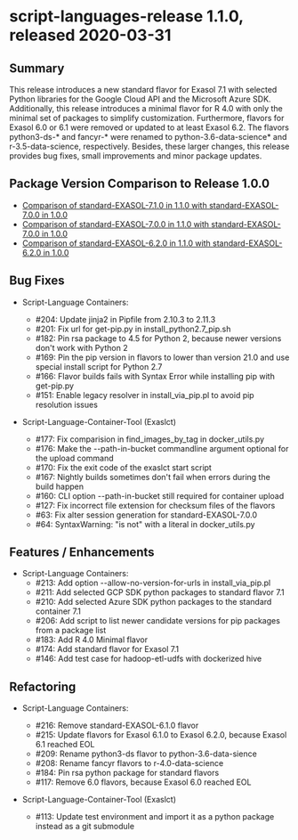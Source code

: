 # script-languages-release 1.1.0, released 2020-03-31

## Summary

This release introduces a new standard flavor for Exasol 7.1 with selected Python libraries for the Google Cloud API and the Microsoft Azure SDK. Additionally, this release introduces a minimal flavor for R 4.0 with only the minimal set of packages to simplify customization. Furthermore, flavors for Exasol 6.0 or 6.1 were removed or updated to at least Exasol 6.2. The flavors python3-ds-* and fancyr-* were renamed to python-3.6-data-science* and r-3.5-data-science, respectively. Besides, these larger changes, this release provides bug fixes, small improvements and minor package updates. 

## Package Version Comparison to Release 1.0.0

* [Comparison of standard-EXASOL-7.1.0 in 1.1.0 with standard-EXASOL-7.0.0 in 1.0.0](package_diffs/1.1.0/diff_standard-EXASOL-7.0.0_standard-EXASOL-7.1.0/README.md)
* [Comparison of standard-EXASOL-7.0.0 in 1.1.0 with standard-EXASOL-7.0.0 in 1.0.0](package_diffs/1.1.0/diff_standard-EXASOL-7.0.0_standard-EXASOL-7.0.0/README.md)
* [Comparison of standard-EXASOL-6.2.0 in 1.1.0 with standard-EXASOL-6.2.0 in 1.0.0](package_diffs/1.1.0/diff_standard-EXASOL-6.2.0_standard-EXASOL-6.2.0/README.md)

## Bug Fixes

* Script-Language Containers:
  * #204: Update jinja2 in Pipfile from 2.10.3 to 2.11.3
  * #201: Fix url for get-pip.py in install_python2.7_pip.sh
  * #182: Pin rsa package to 4.5 for Python 2, because newer versions don't work with Python 2 
  * #169: Pin the pip version in flavors to lower than version 21.0 and use special install script for Python 2.7
  * #166: Flavor builds fails with Syntax Error while installing pip with get-pip.py
  * #151: Enable legacy resolver in install_via_pip.pl to avoid pip resolution issues

* Script-Language-Container-Tool (Exaslct)
  * #177: Fix comparision in find_images_by_tag in docker_utils.py
  * #176: Make the --path-in-bucket commandline argument optional for the upload command
  * #170: Fix the exit code of the exaslct start script
  * #167: Nightly builds sometimes don't fail when errors during the build happen
  * #160: CLI option --path-in-bucket still required for container upload
  * #127: Fix incorrect file extension for checksum files of the flavors
  * #63: Fix alter session generation for standard-EXASOL-7.0.0
  * #64: SyntaxWarning: "is not" with a literal in docker_utils.py


## Features / Enhancements

* Script-Language Containers:
  * #213: Add option --allow-no-version-for-urls in install_via_pip.pl
  * #211: Add selected GCP SDK python packages to standard flavor 7.1
  * #210: Add selected Azure SDK python packages to the standard container 7.1
  * #206: Add script to list newer candidate versions for pip packages from a package list
  * #183: Add R 4.0 Minimal flavor
  * #174: Add standard flavor for Exasol 7.1
  * #146: Add test case for hadoop-etl-udfs with dockerized hive

## Refactoring

* Script-Language Containers:
  * #216: Remove standard-EXASOL-6.1.0 flavor
  * #215: Update flavors for Exasol 6.1.0 to Exasol 6.2.0, because Exasol 6.1 reached EOL
  * #209: Rename python3-ds flavor to python-3.6-data-sience 
  * #208: Rename fancyr flavors to r-4.0-data-science
  * #184: Pin rsa python package for standard flavors
  * #117: Remove 6.0 flavors, because Exasol 6.0 reached EOL

* Script-Language-Container-Tool (Exaslct)
  * #113: Update test environment and import it as a python package instead as a git submodule



